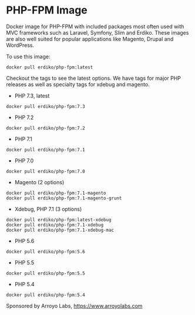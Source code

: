 # PHP-FPM Image

Docker image for PHP-FPM with included packages most often used with MVC frameworks such as Laravel, Symfony, Slim and Erdiko.  These images are also well suited for popular applications like Magento, Drupal and WordPress. 

To use this image:

```
docker pull erdiko/php-fpm:latest
```

Checkout the tags to see the latest options.  We have tags for major PHP releases as well as specialty tags for xdebug and magento.

* PHP 7.3, latest
```
docker pull erdiko/php-fpm:7.3
```

* PHP 7.2
```
docker pull erdiko/php-fpm:7.2
```

* PHP 7.1
```
docker pull erdiko/php-fpm:7.1
```

* PHP 7.0
```
docker pull erdiko/php-fpm:7.0
```

* Magento (2 options)
```
docker pull erdiko/php-fpm:7.1-magento
docker pull erdiko/php-fpm:7.1-magento-grunt
```

* Xdebug, PHP 7.1 (3 options) 
```
docker pull erdiko/php-fpm:latest-xdebug
docker pull erdiko/php-fpm:7.1-xdebug
docker pull erdiko/php-fpm:7.1-xdebug-mac
```

* PHP 5.6
```
docker pull erdiko/php-fpm:5.6
```

* PHP 5.5
```
docker pull erdiko/php-fpm:5.5
```

* PHP 5.4
```
docker pull erdiko/php-fpm:5.4
```

Sponsored by Arroyo Labs, https://www.arroyolabs.com
